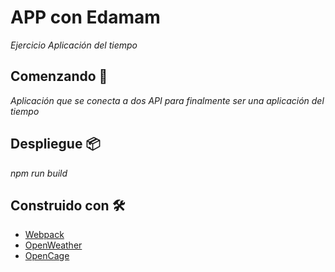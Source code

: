 # APP con Edamam

_Ejercicio Aplicación del tiempo_


## Comenzando 🚀

_Aplicación que se conecta a dos API para finalmente ser una aplicación del tiempo_


## Despliegue 📦

_npm run build_


## Construido con 🛠️

* [Webpack](https://webpack.js.org/guides/)
* [OpenWeather](https://openweathermap.org/)
* [OpenCage](https://opencagedata.com/)

